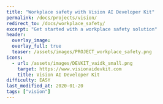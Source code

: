 ```yaml
---
title: "Workplace safety with Vision AI Developer Kit"
permalink: /docs/projects/vision/
redirect_to: /docs/workplace_safety/
excerpt: "Get started with a workplace safety solution"
header:
  overlay_image: 
  overlay_full: true
  teaser: /assets/images/PROJECT_workplace_safety.png
icons:
  - url: /assets/images/DEVKIT_vaidk_small.png
    target: https://www.visionaidevkit.com
    title: Vision AI Developer Kit
difficulty: EASY
last_modified_at: 2020-01-20
tags: ["vision"]
--- 
```



